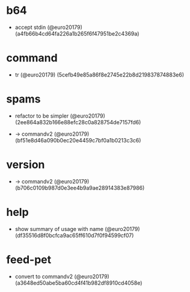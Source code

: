 # b64

* accept stdin (@euro20179) (a4fb66b4cd64fa226a1b265f6f47951be2c4369a)


# command

* tr (@euro20179) (5cefb49e85a86f8e2745e22b8d219837874883e6)


# spams

* refactor to be simpler (@euro20179) (2ee864a832b166e88efc28c0a828754de7157fd6)

* -> commandv2 (@euro20179) (bf51e8d46a090b0ec20e4459c7bf0a1b0213c3c6)


# version

* -> commandv2 (@euro20179) (b706c0109b987d0e3ee4b9a9ae28914383e87986)


# help

* show summary of usage with name (@euro20179) (df35516d8f0bcfca9ac65ff610d7f0f94599cf07)


# feed-pet

* convert to commandv2 (@euro20179) (a3648ed50abe5ba60cd4f41b982df8910cd4058e)


